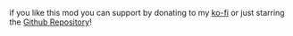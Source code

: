 if you like this mod you can support by donating to my [ko-fi](https://ko-fi.com/yellowcat98) or just starring the [Github Repository](https://github.com/YellowCat98/Latency)!